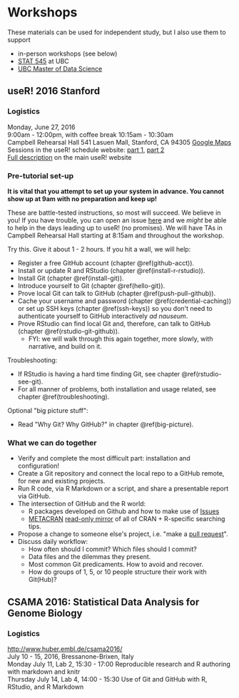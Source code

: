 # Workshops

These materials can be used for independent study, but I also use them to support

  * in-person workshops (see below)
  * [STAT 545](http://stat545.com) at UBC
  * [UBC Master of Data Science](http://masterdatascience.science.ubc.ca)

## useR! 2016 Stanford

### Logistics

Monday, June 27, 2016  
9:00am - 12:00pm, with coffee break 10:15am - 10:30am  
Campbell Rehearsal Hall 541 Lasuen Mall, Stanford, CA 94305 [Google Maps](https://www.google.com/maps/place/37%C2%B025'25.5%22N+122%C2%B010'10.0%22W/@37.4237529,-122.1716343,17z/data=!3m1!4b1!4m5!3m4!1s0x0:0x0!8m2!3d37.4237529!4d-122.1694456?hl=en)  
Sessions in the useR! schedule website: [part 1](http://schedule.user2016.org/event/7Bad/using-git-and-github-with-r-rstudio-and-r-markdown-part-1), [part 2](http://schedule.user2016.org/event/7Bav/using-git-and-github-with-r-rstudio-and-r-markdown-part-2)  
[Full description](http://user2016.org/tutorials/01.html) on the main useR! website  

### Pre-tutorial set-up

**It is vital that you attempt to set up your system in advance. You cannot show up at 9am with no preparation and keep up!**

These are battle-tested instructions, so most will succeed. We believe in you! If you have trouble, you can open an issue [here](https://github.com/jennybc/happy-git-with-r/issues) and we *might* be able to help in the days leading up to useR! (no promises). We will have TAs in Campbell Rehearsal Hall starting at 8:15am and throughout the workshop.

Try this. Give it about 1 - 2 hours. If you hit a wall, we will help:

  * Register a free GitHub account (chapter \@ref(github-acct)).
  * Install or update R and RStudio (chapter \@ref(install-r-rstudio)).
  * Install Git (chapter \@ref(install-git)).
  * Introduce yourself to Git (chapter \@ref(hello-git)).
  * Prove local Git can talk to GitHub (chapter \@ref(push-pull-github)).
  * Cache your username and password (chapter \@ref(credential-caching)) or set up SSH keys (chapter \@ref(ssh-keys)) so you don't need to authenticate yourself to GitHub interactively *ad nauseum*.
  * Prove RStudio can find local Git and, therefore, can talk to GitHub (chapter \@ref(rstudio-git-github)).
    - FYI: we will walk through this again together, more slowly, with narrative, and build on it.

Troubleshooting:

  * If RStudio is having a hard time finding Git, see chapter \@ref(rstudio-see-git).
  * For all manner of problems, both installation and usage related, see chapter \@ref(troubleshooting).
  
Optional "big picture stuff":

  * Read "Why Git? Why GitHub?" in chapter \@ref(big-picture).
    
### What we can do together

  * Verify and complete the most difficult part: installation and configuration!
  * Create a Git repository and connect the local repo to a GitHub remote, for new and existing projects.
  * Run R code, via R Markdown or a script, and share a presentable report via GitHub.
  * The intersection of GitHub and the R world:
    - R packages developed on Github and how to make use of [Issues](https://guides.github.com/features/issues/)
    - [METACRAN](http://www.r-pkg.org) [read-only mirror](https://github.com/cran) of all of CRAN + R-specific searching tips.
  * Propose a change to someone else's project, i.e. "make a [pull request](https://help.github.com/articles/using-pull-requests/)".
  * Discuss daily workflow:
    - How often should I commit? Which files should I commit?
    - Data files and the dilemmas they present.
    - Most common Git predicaments. How to avoid and recover.
    - How do groups of 1, 5, or 10 people structure their work with Git(Hub)?

## CSAMA 2016: Statistical Data Analysis for Genome Biology

### Logistics

<http://www.huber.embl.de/csama2016/>  
July 10 - 15, 2016, Bressanone-Brixen, Italy  
Monday July 11, Lab 2, 15:30 - 17:00 Reproducible research and R authoring with markdown and knitr  
Thursday July 14, Lab 4, 14:00 - 15:30 Use of Git and GitHub with R, RStudio, and R Markdown
